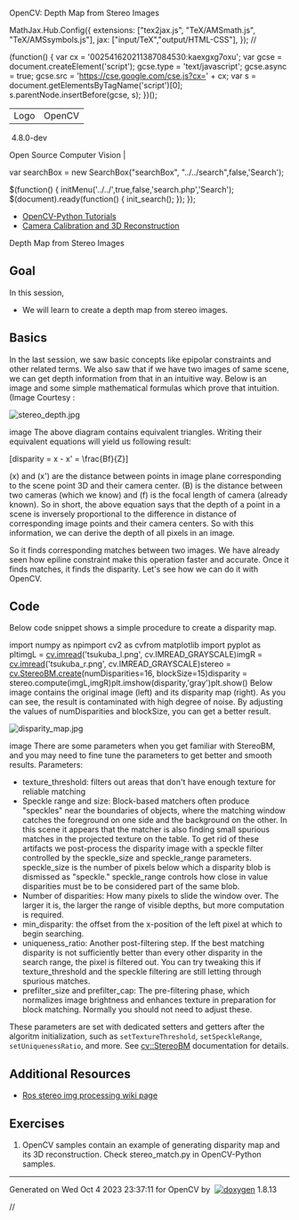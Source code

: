 

OpenCV: Depth Map from Stereo Images

 MathJax.Hub.Config({
 extensions: ["tex2jax.js", "TeX/AMSmath.js", "TeX/AMSsymbols.js"],
 jax: ["input/TeX","output/HTML-CSS"],
});
//<![CDATA[
MathJax.Hub.Config(
{
 TeX: {
 Macros: {
 matTT: [ "\\[ \\left|\\begin{array}{ccc} #1 & #2 & #3\\\\ #4 & #5 & #6\\\\ #7 & #8 & #9 \\end{array}\\right| \\]", 9],
 fork: ["\\left\\{ \\begin{array}{l l} #1 & \\mbox{#2}\\\\ #3 & \\mbox{#4}\\\\ \\end{array} \\right.", 4],
 forkthree: ["\\left\\{ \\begin{array}{l l} #1 & \\mbox{#2}\\\\ #3 & \\mbox{#4}\\\\ #5 & \\mbox{#6}\\\\ \\end{array} \\right.", 6],
 forkfour: ["\\left\\{ \\begin{array}{l l} #1 & \\mbox{#2}\\\\ #3 & \\mbox{#4}\\\\ #5 & \\mbox{#6}\\\\ #7 & \\mbox{#8}\\\\ \\end{array} \\right.", 8],
 vecthree: ["\\begin{bmatrix} #1\\\\ #2\\\\ #3 \\end{bmatrix}", 3],
 vecthreethree: ["\\begin{bmatrix} #1 & #2 & #3\\\\ #4 & #5 & #6\\\\ #7 & #8 & #9 \\end{bmatrix}", 9],
 cameramatrix: ["#1 = \\begin{bmatrix} f\_x & 0 & c\_x\\\\ 0 & f\_y & c\_y\\\\ 0 & 0 & 1 \\end{bmatrix}", 1],
 distcoeffs: ["(k\_1, k\_2, p\_1, p\_2[, k\_3[, k\_4, k\_5, k\_6 [, s\_1, s\_2, s\_3, s\_4[, \\tau\_x, \\tau\_y]]]]) \\text{ of 4, 5, 8, 12 or 14 elements}"],
 distcoeffsfisheye: ["(k\_1, k\_2, k\_3, k\_4)"],
 hdotsfor: ["\\dots", 1],
 mathbbm: ["\\mathbb{#1}", 1],
 bordermatrix: ["\\matrix{#1}", 1]
 }
 }
}
);
//]]>

 (function() {
 var cx = '002541620211387084530:kaexgxg7oxu';
 var gcse = document.createElement('script');
 gcse.type = 'text/javascript';
 gcse.async = true;
 gcse.src = 'https://cse.google.com/cse.js?cx=' + cx;
 var s = document.getElementsByTagName('script')[0];
 s.parentNode.insertBefore(gcse, s);
 })();

|  |  |
| --- | --- |
| Logo | OpenCV
 4.8.0-dev

Open Source Computer Vision |

var searchBox = new SearchBox("searchBox", "../../search",false,'Search');

$(function() {
 initMenu('../../',true,false,'search.php','Search');
 $(document).ready(function() { init\_search(); });
});

* [OpenCV-Python Tutorials](../../d6/d00/tutorial_py_root.html "../../d6/d00/tutorial_py_root.html")
* [Camera Calibration and 3D Reconstruction](../../d9/db7/tutorial_py_table_of_contents_calib3d.html "../../d9/db7/tutorial_py_table_of_contents_calib3d.html")

Depth Map from Stereo Images  

## Goal

In this session,

* We will learn to create a depth map from stereo images.

## Basics

In the last session, we saw basic concepts like epipolar constraints and other related terms. We also saw that if we have two images of same scene, we can get depth information from that in an intuitive way. Below is an image and some simple mathematical formulas which prove that intuition. (Image Courtesy :

![stereo_depth.jpg](../../stereo_depth.jpg)

image
 The above diagram contains equivalent triangles. Writing their equivalent equations will yield us following result:

\[disparity = x - x' = \frac{Bf}{Z}\]

\(x\) and \(x'\) are the distance between points in image plane corresponding to the scene point 3D and their camera center. \(B\) is the distance between two cameras (which we know) and \(f\) is the focal length of camera (already known). So in short, the above equation says that the depth of a point in a scene is inversely proportional to the difference in distance of corresponding image points and their camera centers. So with this information, we can derive the depth of all pixels in an image.

So it finds corresponding matches between two images. We have already seen how epiline constraint make this operation faster and accurate. Once it finds matches, it finds the disparity. Let's see how we can do it with OpenCV.

## Code

Below code snippet shows a simple procedure to create a disparity map. 

import numpy as npimport cv2 as cvfrom matplotlib import pyplot as pltimgL = [cv.imread](../../d4/da8/group__imgcodecs.html#ga288b8b3da0892bd651fce07b3bbd3a56 "../../d4/da8/group__imgcodecs.html#ga288b8b3da0892bd651fce07b3bbd3a56")('tsukuba\_l.png', cv.IMREAD\_GRAYSCALE)imgR = [cv.imread](../../d4/da8/group__imgcodecs.html#ga288b8b3da0892bd651fce07b3bbd3a56 "../../d4/da8/group__imgcodecs.html#ga288b8b3da0892bd651fce07b3bbd3a56")('tsukuba\_r.png', cv.IMREAD\_GRAYSCALE)stereo = [cv.StereoBM.create](../../d9/dba/classcv_1_1StereoBM.html#a04fdf00525f82fe708d556e2cd359004 "../../d9/dba/classcv_1_1StereoBM.html#a04fdf00525f82fe708d556e2cd359004")(numDisparities=16, blockSize=15)disparity = stereo.compute(imgL,imgR)plt.imshow(disparity,'gray')plt.show() Below image contains the original image (left) and its disparity map (right). As you can see, the result is contaminated with high degree of noise. By adjusting the values of numDisparities and blockSize, you can get a better result.

![disparity_map.jpg](../../disparity_map.jpg)

image
 There are some parameters when you get familiar with StereoBM, and you may need to fine tune the parameters to get better and smooth results. Parameters:

* texture\_threshold: filters out areas that don't have enough texture for reliable matching
* Speckle range and size: Block-based matchers often produce "speckles" near the boundaries of objects, where the matching window catches the foreground on one side and the background on the other. In this scene it appears that the matcher is also finding small spurious matches in the projected texture on the table. To get rid of these artifacts we post-process the disparity image with a speckle filter controlled by the speckle\_size and speckle\_range parameters. speckle\_size is the number of pixels below which a disparity blob is dismissed as "speckle." speckle\_range controls how close in value disparities must be to be considered part of the same blob.
* Number of disparities: How many pixels to slide the window over. The larger it is, the larger the range of visible depths, but more computation is required.
* min\_disparity: the offset from the x-position of the left pixel at which to begin searching.
* uniqueness\_ratio: Another post-filtering step. If the best matching disparity is not sufficiently better than every other disparity in the search range, the pixel is filtered out. You can try tweaking this if texture\_threshold and the speckle filtering are still letting through spurious matches.
* prefilter\_size and prefilter\_cap: The pre-filtering phase, which normalizes image brightness and enhances texture in preparation for block matching. Normally you should not need to adjust these.

These parameters are set with dedicated setters and getters after the algoritm initialization, such as `setTextureThreshold`, `setSpeckleRange`, `setUniquenessRatio`, and more. See [cv::StereoBM](../../d9/dba/classcv_1_1StereoBM.html "Class for computing stereo correspondence using the block matching algorithm, introduced and contribu...") documentation for details.

## Additional Resources

* [Ros stereo img processing wiki page](http://wiki.ros.org/stereo_image_proc/Tutorials/ChoosingGoodStereoParameters "http://wiki.ros.org/stereo_image_proc/Tutorials/ChoosingGoodStereoParameters")

## Exercises

1. OpenCV samples contain an example of generating disparity map and its 3D reconstruction. Check stereo\_match.py in OpenCV-Python samples.

---

Generated on Wed Oct 4 2023 23:37:11 for OpenCV by  [![doxygen](../../doxygen.png)](http://www.doxygen.org/index.html "http://www.doxygen.org/index.html") 1.8.13

//<![CDATA[
addTutorialsButtons();
//]]>

